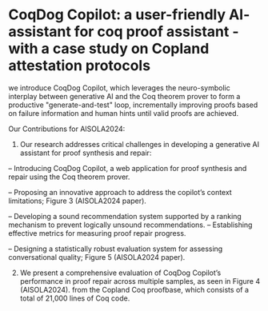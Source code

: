 # CoqDog Copilot: a user-friendly AI- assistant for coq proof assistant - with a case study on Copland attestation protocols

we introduce CoqDog Copilot, which leverages the neuro-symbolic interplay between generative AI and the Coq theorem 
prover to form a productive "generate-and-test" loop, incrementally improving proofs based on failure information and 
human hints until valid proofs are achieved. 

Our Contributions for AISOLA2024:

1. Our research addresses critical challenges in developing a generative AI
   assistant for proof synthesis and repair:

– Introducing CoqDog Copilot, a web application for proof synthesis and
repair using the Coq theorem prover.

– Proposing an innovative approach to address the copilot’s context limitations; Figure 3 (AISOLA2024 paper).

– Developing a sound recommendation system supported by a ranking
mechanism to prevent logically unsound recommendations.
– Establishing effective metrics for measuring proof repair progress.

– Designing a statistically robust evaluation system for assessing conversational quality; Figure 5 (AISOLA2024 paper).

2. We present a comprehensive evaluation of CoqDog Copilot’s performance in
proof repair across multiple samples, as seen in Figure 4 (AISOLA2024). from the Copland
Coq proofbase, which consists of a total of 21,000 lines of Coq code.
